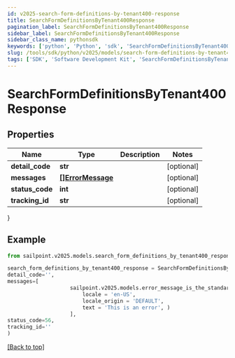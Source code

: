 ```yaml
---
id: v2025-search-form-definitions-by-tenant400-response
title: SearchFormDefinitionsByTenant400Response
pagination_label: SearchFormDefinitionsByTenant400Response
sidebar_label: SearchFormDefinitionsByTenant400Response
sidebar_class_name: pythonsdk
keywords: ['python', 'Python', 'sdk', 'SearchFormDefinitionsByTenant400Response', 'V2025SearchFormDefinitionsByTenant400Response'] 
slug: /tools/sdk/python/v2025/models/search-form-definitions-by-tenant400-response
tags: ['SDK', 'Software Development Kit', 'SearchFormDefinitionsByTenant400Response', 'V2025SearchFormDefinitionsByTenant400Response']
---
```


# SearchFormDefinitionsByTenant400Response


## Properties

Name | Type | Description | Notes
------------ | ------------- | ------------- | -------------
**detail_code** | **str** |  | [optional] 
**messages** | [**[]ErrorMessage**](error-message) |  | [optional] 
**status_code** | **int** |  | [optional] 
**tracking_id** | **str** |  | [optional] 
}

## Example

```python
from sailpoint.v2025.models.search_form_definitions_by_tenant400_response import SearchFormDefinitionsByTenant400Response

search_form_definitions_by_tenant400_response = SearchFormDefinitionsByTenant400Response(
detail_code='',
messages=[
                    sailpoint.v2025.models.error_message_is_the_standard_api_error_response_message_type/.ErrorMessage is the standard API error response message type.(
                        locale = 'en-US', 
                        locale_origin = 'DEFAULT', 
                        text = 'This is an error', )
                    ],
status_code=56,
tracking_id=''
)

```
[[Back to top]](#) 

